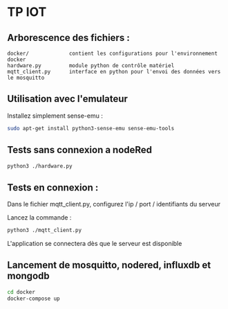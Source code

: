 # TP IOT
## Arborescence des fichiers :
    docker/             contient les configurations pour l'environnement docker
    hardware.py         module python de contrôle matériel
    mqtt_client.py      interface en python pour l'envoi des données vers le mosquitto
    
## Utilisation avec l'emulateur
Installez simplement sense-emu :
```bash
sudo apt-get install python3-sense-emu sense-emu-tools
```

## Tests sans connexion a nodeRed
```bash
python3 ./hardware.py
```

## Tests en connexion :
Dans le fichier mqtt_client.py, configurez l'ip / port / identifiants du serveur

Lancez la commande :
```bash
python3 ./mqtt_client.py
```
L'application se connectera dès que le serveur est disponible

## Lancement de mosquitto, nodered, influxdb et mongodb

```bash
cd docker
docker-compose up
```